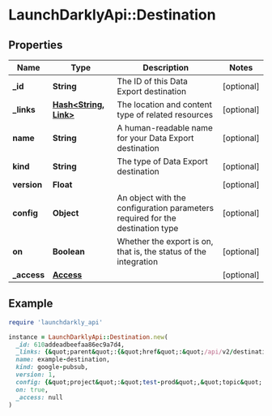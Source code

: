 # LaunchDarklyApi::Destination

## Properties

| Name | Type | Description | Notes |
| ---- | ---- | ----------- | ----- |
| **_id** | **String** | The ID of this Data Export destination | [optional] |
| **_links** | [**Hash&lt;String, Link&gt;**](Link.md) | The location and content type of related resources | [optional] |
| **name** | **String** | A human-readable name for your Data Export destination | [optional] |
| **kind** | **String** | The type of Data Export destination | [optional] |
| **version** | **Float** |  | [optional] |
| **config** | **Object** | An object with the configuration parameters required for the destination type | [optional] |
| **on** | **Boolean** | Whether the export is on, that is, the status of the integration | [optional] |
| **_access** | [**Access**](Access.md) |  | [optional] |

## Example

```ruby
require 'launchdarkly_api'

instance = LaunchDarklyApi::Destination.new(
  _id: 610addeadbeefaa86ec9a7d4,
  _links: {&quot;parent&quot;:{&quot;href&quot;:&quot;/api/v2/destinations&quot;,&quot;type&quot;:&quot;application/json&quot;},&quot;self&quot;:{&quot;href&quot;:&quot;/api/v2/destinations/my-project/my-environment/610addeadbeefaa86ec9a7d4&quot;,&quot;type&quot;:&quot;application/json&quot;}},
  name: example-destination,
  kind: google-pubsub,
  version: 1,
  config: {&quot;project&quot;:&quot;test-prod&quot;,&quot;topic&quot;:&quot;ld-pubsub-test-192301&quot;},
  on: true,
  _access: null
)
```

